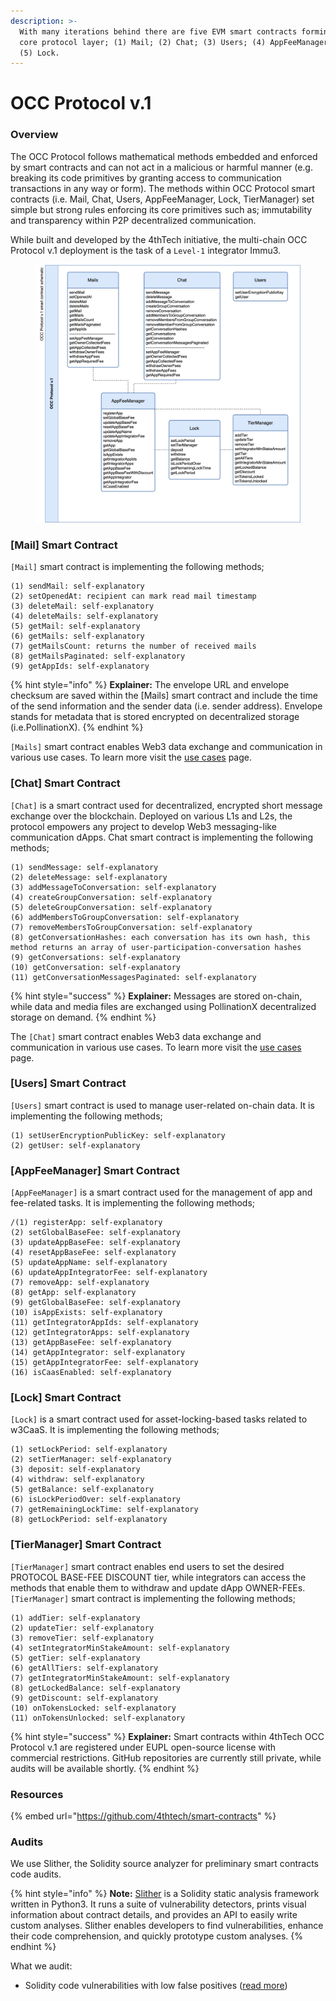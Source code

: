 ```yaml
---
description: >-
  With many iterations behind there are five EVM smart contracts forming the
  core protocol layer; (1) Mail; (2) Chat; (3) Users; (4) AppFeeManager, and;
  (5) Lock.
---
```


# OCC Protocol v.1

### Overview

The OCC Protocol follows mathematical methods embedded and enforced by smart contracts and can not act in a malicious or harmful manner (e.g. breaking its code primitives by granting access to communication transactions in any way or form). The methods within OCC Protocol smart contracts (i.e. Mail, Chat, Users, AppFeeManager, Lock, TierManager) set simple but strong rules enforcing its core primitives such as; immutability and transparency within P2P decentralized communication.

While built and developed by the 4thTech initiative, the multi-chain OCC Protocol v.1 deployment is the task of a `Level-1` integrator Immu3.&#x20;

<figure><img src="../../.gitbook/assets/IMMU3-OCC-PROTOCOLS-24.png" alt=""><figcaption></figcaption></figure>

### \[Mail] Smart Contract

`[Mail]` smart contract is implementing the following methods;

```
(1) sendMail: self-explanatory 
(2) setOpenedAt: recipient can mark read mail timestamp
(3) deleteMail: self-explanatory
(4) deleteMails: self-explanatory
(5) getMail: self-explanatory
(6) getMails: self-explanatory
(7) getMailsCount: returns the number of received mails 
(8) getMailsPaginated: self-explanatory
(9) getAppIds: self-explanatory
```

{% hint style="info" %}
**Explainer:** The envelope URL and envelope checksum are saved within the \[Mails] smart contract and include the time of the send information and the sender data (i.e. sender address). Envelope stands for metadata that is stored encrypted on decentralized storage (i.e.PollinationX).
{% endhint %}

`[Mails]` smart contract enables Web3 data exchange and communication in various use cases. To learn more visit the [use cases](../use-cases-and-integrations.md) page.

### \[Chat] **Smart Contract**

`[Chat]` is a smart contract used for decentralized, encrypted short message exchange over the blockchain. Deployed on various L1s and L2s, the protocol empowers any project to develop Web3 messaging-like communication dApps. Chat smart contract is implementing the following methods;

```
(1) sendMessage: self-explanatory 
(2) deleteMessage: self-explanatory 
(3) addMessageToConversation: self-explanatory 
(4) createGroupConversation: self-explanatory 
(5) deleteGroupConversation: self-explanatory 
(6) addMembersToGroupConversation: self-explanatory 
(7) removeMembersToGroupConversation: self-explanatory 
(8) getConversationHashes: each conversation has its own hash, this method returns an array of user-participation-conversation hashes 
(9) getConversations: self-explanatory 
(10) getConversation: self-explanatory 
(11) getConversationMessagesPaginated: self-explanatory
```

{% hint style="success" %}
**Explainer:** Messages are stored on-chain, while data and media files are exchanged using PollinationX decentralized storage on demand. &#x20;
{% endhint %}

The `[Chat]` smart contract enables Web3 data exchange and communication in various use cases. To learn more visit the [use cases](../use-cases-and-integrations.md) page.

### \[Users] **Smart Contract**

`[Users]` smart contract is used to manage user-related on-chain data. It is implementing the following methods;

```
(1) setUserEncryptionPublicKey: self-explanatory
(2) getUser: self-explanatory
```

### \[AppFeeManager] Smart Contract

`[AppFeeManager]` is a smart contract used for the management of app and fee-related tasks. It is implementing the following methods;

```
/(1) registerApp: self-explanatory 
(2) setGlobalBaseFee: self-explanatory 
(3) updateAppBaseFee: self-explanatory 
(4) resetAppBaseFee: self-explanatory 
(5) updateAppName: self-explanatory 
(6) updateAppIntegratorFee: self-explanatory 
(7) removeApp: self-explanatory 
(8) getApp: self-explanatory 
(9) getGlobalBaseFee: self-explanatory 
(10) isAppExists: self-explanatory 
(11) getIntegratorAppIds: self-explanatory 
(12) getIntegratorApps: self-explanatory 
(13) getAppBaseFee: self-explanatory 
(14) getAppIntegrator: self-explanatory 
(15) getAppIntegratorFee: self-explanatory
(16) isCaasEnabled: self-explanatory
```

### \[Lock] Smart Contract

`[Lock]` is a smart contract used for asset-locking-based tasks related to w3CaaS. It is implementing the following methods;

```
(1) setLockPeriod: self-explanatory 
(2) setTierManager: self-explanatory 
(3) deposit: self-explanatory 
(4) withdraw: self-explanatory 
(5) getBalance: self-explanatory 
(6) isLockPeriodOver: self-explanatory 
(7) getRemainingLockTime: self-explanatory 
(8) getLockPeriod: self-explanatory
```

### \[TierManager] Smart Contract

`[TierManager]` smart contract enables end users to set the desired PROTOCOL BASE-FEE DISCOUNT tier, while integrators can access the methods that enable them to withdraw and update dApp OWNER-FEEs.`[TierManager]` smart contract is implementing the following methods;

```
(1) addTier: self-explanatory 
(2) updateTier: self-explanatory 
(3) removeTier: self-explanatory 
(4) setIntegratorMinStakeAmount: self-explanatory 
(5) getTier: self-explanatory 
(6) getAllTiers: self-explanatory 
(7) getIntegratorMinStakeAmount: self-explanatory 
(8) getLockedBalance: self-explanatory 
(9) getDiscount: self-explanatory 
(10) onTokensLocked: self-explanatory 
(11) onTokensUnlocked: self-explanatory
```

{% hint style="success" %}
**Explainer:** Smart contracts within 4thTech OCC Protocol v.1 are registered under EUPL open-source license with commercial restrictions. GitHub repositories are currently still private, while audits will be available shortly.&#x20;
{% endhint %}

### Resources

{% embed url="https://github.com/4thtech/smart-contracts" %}

### Audits

We use Slither, the Solidity source analyzer for preliminary smart contracts code audits.&#x20;

{% hint style="info" %}
**Note:** [Slither](https://github.com/crytic/slither) is a Solidity static analysis framework written in Python3. It runs a suite of vulnerability detectors, prints visual information about contract details, and provides an API to easily write custom analyses. Slither enables developers to find vulnerabilities, enhance their code comprehension, and quickly prototype custom analyses.
{% endhint %}

What we audit:

* Solidity code vulnerabilities with low false positives ([read more](https://github.com/crytic/slither/blob/master/trophies.md))
